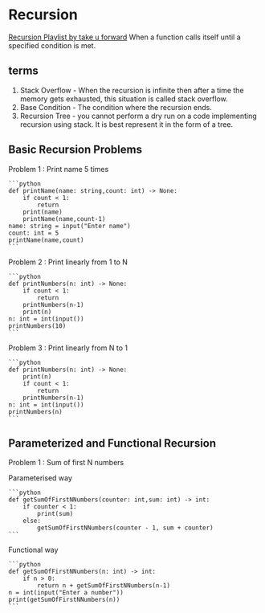 # Recursion

[Recursion Playlist by take u forward](https://www.youtube.com/playlist?list=PLgUwDviBIf0rGlzIn_7rsaR2FQ5e6ZOL9)
When a function calls itself until a specified condition is met.

## terms

1. Stack Overflow - When the recursion is infinite then after a time the memory gets exhausted, this situation is called stack overflow.
2. Base Condition - The condition where the recursion ends.
3. Recursion Tree - you cannot perform a dry run on a code implementing recursion using stack. It is best represent it in the form of a tree.

## Basic Recursion Problems

Problem 1 : Print name 5 times

    ```python
    def printName(name: string,count: int) -> None:
        if count < 1:
            return
        print(name)
        printName(name,count-1)
    name: string = input("Enter name")
    count: int = 5
    printName(name,count)
    ```

Problem 2 : Print linearly from 1 to N

    ```python
    def printNumbers(n: int) -> None:
        if count < 1:
            return
        printNumbers(n-1)
        print(n)
    n: int = int(input())
    printNumbers(10)
    ```

Problem 3 : Print linearly from N to 1

    ```python
    def printNumbers(n: int) -> None:
        print(n)
        if count < 1:
            return
        printNumbers(n-1)
    n: int = int(input())
    printNumbers(n) 
    ```

## Parameterized and Functional Recursion

Problem 1 : Sum of first N numbers

Parameterised way

    ```python
    def getSumOfFirstNNumbers(counter: int,sum: int) -> int:
        if counter < 1:
            print(sum)
        else:
            getSumOfFirstNNumbers(counter - 1, sum + counter)
    ```

Functional way

    ```python
    def getSumOfFirstNNumbers(n: int) -> int:
        if n > 0:
            return n + getSumOfFirstNNumbers(n-1)
    n = int(input("Enter a number"))
    print(getSumOfFirstNNumbers(n))
    ```






